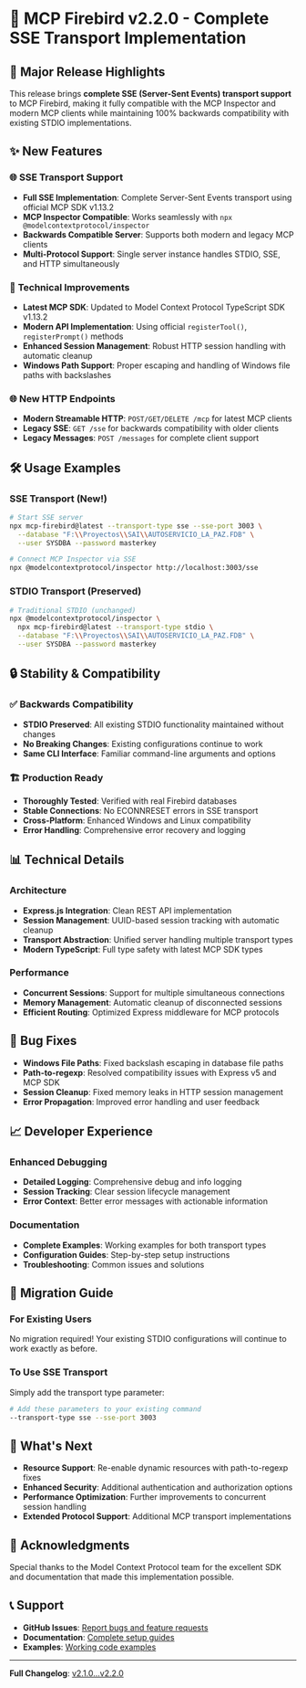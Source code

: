 # 🚀 MCP Firebird v2.2.0 - Complete SSE Transport Implementation

## 🎯 Major Release Highlights

This release brings **complete SSE (Server-Sent Events) transport support** to MCP Firebird, making it fully compatible with the MCP Inspector and modern MCP clients while maintaining 100% backwards compatibility with existing STDIO implementations.

## ✨ New Features

### 🌐 **SSE Transport Support**
- **Full SSE Implementation**: Complete Server-Sent Events transport using official MCP SDK v1.13.2
- **MCP Inspector Compatible**: Works seamlessly with `npx @modelcontextprotocol/inspector`
- **Backwards Compatible Server**: Supports both modern and legacy MCP clients
- **Multi-Protocol Support**: Single server instance handles STDIO, SSE, and HTTP simultaneously

### 🔧 **Technical Improvements**
- **Latest MCP SDK**: Updated to Model Context Protocol TypeScript SDK v1.13.2
- **Modern API Implementation**: Using official `registerTool()`, `registerPrompt()` methods
- **Enhanced Session Management**: Robust HTTP session handling with automatic cleanup
- **Windows Path Support**: Proper escaping and handling of Windows file paths with backslashes

### 🌐 **New HTTP Endpoints**
- **Modern Streamable HTTP**: `POST/GET/DELETE /mcp` for latest MCP clients
- **Legacy SSE**: `GET /sse` for backwards compatibility with older clients
- **Legacy Messages**: `POST /messages` for complete client support

## 🛠️ **Usage Examples**

### SSE Transport (New!)
```bash
# Start SSE server
npx mcp-firebird@latest --transport-type sse --sse-port 3003 \
  --database "F:\\Proyectos\\SAI\\AUTOSERVICIO_LA_PAZ.FDB" \
  --user SYSDBA --password masterkey

# Connect MCP Inspector via SSE
npx @modelcontextprotocol/inspector http://localhost:3003/sse
```

### STDIO Transport (Preserved)
```bash
# Traditional STDIO (unchanged)
npx @modelcontextprotocol/inspector \
  npx mcp-firebird@latest --transport-type stdio \
  --database "F:\\Proyectos\\SAI\\AUTOSERVICIO_LA_PAZ.FDB" \
  --user SYSDBA --password masterkey
```

## 🔒 **Stability & Compatibility**

### ✅ **Backwards Compatibility**
- **STDIO Preserved**: All existing STDIO functionality maintained without changes
- **No Breaking Changes**: Existing configurations continue to work
- **Same CLI Interface**: Familiar command-line arguments and options

### 🏗️ **Production Ready**
- **Thoroughly Tested**: Verified with real Firebird databases
- **Stable Connections**: No ECONNRESET errors in SSE transport
- **Cross-Platform**: Enhanced Windows and Linux compatibility
- **Error Handling**: Comprehensive error recovery and logging

## 📊 **Technical Details**

### **Architecture**
- **Express.js Integration**: Clean REST API implementation
- **Session Management**: UUID-based session tracking with automatic cleanup
- **Transport Abstraction**: Unified server handling multiple transport types
- **Modern TypeScript**: Full type safety with latest MCP SDK types

### **Performance**
- **Concurrent Sessions**: Support for multiple simultaneous connections
- **Memory Management**: Automatic cleanup of disconnected sessions
- **Efficient Routing**: Optimized Express middleware for MCP protocols

## 🐛 **Bug Fixes**
- **Windows File Paths**: Fixed backslash escaping in database file paths
- **Path-to-regexp**: Resolved compatibility issues with Express v5 and MCP SDK
- **Session Cleanup**: Fixed memory leaks in HTTP session management
- **Error Propagation**: Improved error handling and user feedback

## 📈 **Developer Experience**

### **Enhanced Debugging**
- **Detailed Logging**: Comprehensive debug and info logging
- **Session Tracking**: Clear session lifecycle management
- **Error Context**: Better error messages with actionable information

### **Documentation**
- **Complete Examples**: Working examples for both transport types
- **Configuration Guides**: Step-by-step setup instructions
- **Troubleshooting**: Common issues and solutions

## 🎯 **Migration Guide**

### **For Existing Users**
No migration required! Your existing STDIO configurations will continue to work exactly as before.

### **To Use SSE Transport**
Simply add the transport type parameter:
```bash
# Add these parameters to your existing command
--transport-type sse --sse-port 3003
```

## 🔮 **What's Next**

- **Resource Support**: Re-enable dynamic resources with path-to-regexp fixes
- **Enhanced Security**: Additional authentication and authorization options
- **Performance Optimization**: Further improvements to concurrent session handling
- **Extended Protocol Support**: Additional MCP transport implementations

## 🙏 **Acknowledgments**

Special thanks to the Model Context Protocol team for the excellent SDK and documentation that made this implementation possible.

## 📞 **Support**

- **GitHub Issues**: [Report bugs and feature requests](https://github.com/PuroDelphi/mcpFirebird/issues)
- **Documentation**: [Complete setup guides](https://github.com/PuroDelphi/mcpFirebird/tree/main/docs)
- **Examples**: [Working code examples](https://github.com/PuroDelphi/mcpFirebird/tree/main/examples)

---

**Full Changelog**: [v2.1.0...v2.2.0](https://github.com/PuroDelphi/mcpFirebird/compare/v2.1.0...v2.2.0)
